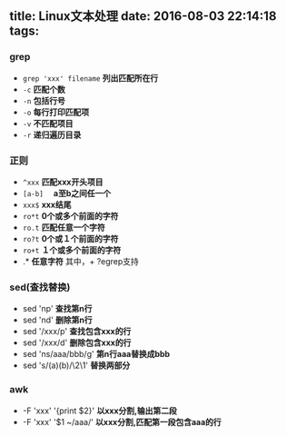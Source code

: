 title: Linux文本处理
date: 2016-08-03 22:14:18
tags:
---

### grep
* `grep 'xxx' filename`	**列出匹配所在行**
* `-c` 					**匹配个数**
* `-n` 					**包括行号**
* `-o` 					**每行打印匹配项**
* `-v` 					**不匹配项目**
* `-r` 					**递归遍历目录** 


### 正则
* `^xxx`  				**匹配xxx开头项目**
* `[a-b]`　				**a至b之间任一个**<!-- more -->
* `xxx$`  				**xxx结尾**
* `ro*t`  				**0个或多个前面的字符**
* `ro.t`  				**匹配任意一个字符**
* `ro?t`  				**0个或１个前面的字符**
* `ro+t`  				**１个或多个前面的字符**
* .*      				**任意字符**
其中，+ ?egrep支持


### sed(查找替换)
* sed 'np'  			**查找第n行**
* sed 'nd'  			**删除第n行**
* sed '/xxx/p'   		**查找包含xxx的行**
* sed '/xxx/d'   		**删除包含xxx的行**
* sed 'ns/aaa/bbb/g'  	**第n行aaa替换成bbb**
* sed 's/(a)(b)/\2\1' 	**替换两部分**

### awk
* -F 'xxx' '{print $2}' **以xxx分割,输出第二段**
* -F 'xxx' '$1 ~/aaa/'  **以xxx分割,匹配第一段包含aaa的行**